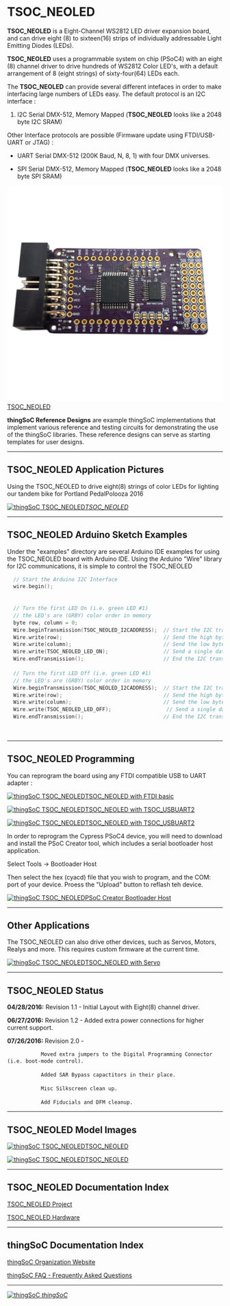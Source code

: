 # TSOC_NEOLED

**TSOC_NEOLED** is a Eight-Channel WS2812 LED driver expansion board, and can drive
eight (8) to sixteen(16) strips of individually addressable Light Emitting Diodes (LEDs). 

**TSOC_NEOLED** uses a programmable system on chip (PSoC4) with an eight (8) channel driver
to drive hundreds of WS2812 Color LED's, with a default arrangement of 8 (eight strings) of sixty-four(64) LEDs each.

The **TSOC_NEOLED** can provide several different intefaces in order to make
interfacing large numbers of LEDs easy. The default protocol is an I2C interface :

1) I2C Serial DMX-512, Memory Mapped (**TSOC_NEOLED** looks like a 2048 byte I2C SRAM)

Other Interface protocols are possible (Firmware update using FTDI/USB-UART or JTAG) :

- UART Serial DMX-512 (200K Baud, N, 8, 1) with four DMX universes.

- SPI Serial DMX-512, Memory Mapped (**TSOC_NEOLED** looks like a 2048 byte SPI SRAM)


[![thingSoC TSOC_NEOLED](https://raw.githubusercontent.com/thingSoC/TSOC_NEOLED/master/TSOC_NEOLED/images/product/TSOC_NEOLED.png?raw=true)TSOC_NEOLED](https://github.com/thingSoC/TSOC_NEOLED)

**thingSoC Reference Designs** are example thingSoC implementations that implement
various reference and testing circuits for demonstrating the use of the thingSoC libraries.
These reference designs can serve as starting templates for user designs.

---------------------------------------

## TSOC_NEOLED Application Pictures

Using the TSOC_NEOLED to drive eight(8) strings of color LEDs for lighting our tandem bike for Portland PedalPolooza 2016

[![thingSoC TSOC_NEOLED](https://raw.githubusercontent.com/thingSoC/TSOC_NEOLED/master/TSOC_NEOLED/images/light_the_ride2.png?raw=true)*TSOC_NEOLED*](https://github.com/thingSoC/TSOC_NEOLED)

---------------------------------------

## TSOC_NEOLED Arduino Sketch Examples

Under the "examples" directory are several Arduino IDE examples for using the TSOC_NEOLED board with Arduino IDE.
Using the Arduino "Wire" library for I2C communications, it is simple to control the TSOC_NEOLED

```c
  // Start the Arduino I2C Interface
  wire.begin();
 

  // Turn the first LED On (i.e. green LED #1) 
  // the LED's are (GRBY) color order in memory
  byte row, column = 0;
  Wire.beginTransmission(TSOC_NEOLED_I2CADDRESS);  // Start the I2C transaction
  Wire.write(row);                                 // Send the high byte of 16 bit memory address
  Wire.write(column);                              // Send the low byte of 16 bit memory address
  Wire.write(TSOC_NEOLED_LED_ON);                  // Send a single data byte  (we could send more...)
  Wire.endTransmission();                          // End the I2C transaction
 
  // Turn the first LED Off (i.e. green LED #1) 
  // the LED's are (GRBY) color order in memory
  Wire.beginTransmission(TSOC_NEOLED_I2CADDRESS);  // Start the I2C transaction
  Wire.write(row);                                 // Send the high byte of 16 bit memory address
  Wire.write(column);                              // Send the low byte of 16 bit memory address
  Wire.write(TSOC_NEOLED_LED_OFF);                  // Send a single data byte  (we could send more...)
  Wire.endTransmission();                          // End the I2C transaction
 
 
```

---------------------------------------
## TSOC_NEOLED Programming

You can reprogram the board using any FTDI compatible USB to UART adapter :

[![thingSoC TSOC_NEOLED](https://raw.githubusercontent.com/thingSoC/TSOC_NEOLED/master/TSOC_NEOLED/images/product/TSOC_NEOLED_with_FTDI.png?raw=true)TSOC_NEOLED with FTDI basic](https://github.com/thingSoC/TSOC_NEOLED)


[![thingSoC TSOC_NEOLED](https://raw.githubusercontent.com/thingSoC/TSOC_NEOLED/master/TSOC_NEOLED/images/product/TSOC_NEOLED_with_usbuart2.png?raw=true)TSOC_NEOLED with TSOC_USBUART2](https://github.com/thingSoC/TSOC_NEOLED)


[![thingSoC TSOC_NEOLED](https://raw.githubusercontent.com/thingSoC/TSOC_NEOLED/master/TSOC_NEOLED/images/product/TSOC_NEOLED_with_usbuart2_1.png?raw=true)TSOC_NEOLED with TSOC_USBUART2](https://github.com/thingSoC/TSOC_NEOLED)


In order to reprogram the Cypress PSoC4 device, you will need to download and install the PSoC Creator tool, which includes a serial bootloader host application.

Select Tools -> Bootloader Host 

Then select the hex (cyacd) file that you wish to program, and the COM: port of your device. Proess the "Upload" button to reflash teh device.

[![thingSoC TSOC_NEOLED](https://raw.githubusercontent.com/thingSoC/TSOC_NEOLED/master/TSOC_NEOLED/images/product/TSOC_NEOLED_bootloader.png?raw=true)PSoC Creator Bootloader Host](https://github.com/thingSoC/TSOC_NEOLED)


---------------------------------------
## Other Applications

The TSOC_NEOLED can also drive other devices, such as Servos, Motors, Realys and more.
This requires custom firmware at the current time.

[![thingSoC TSOC_NEOLED](https://raw.githubusercontent.com/thingSoC/TSOC_NEOLED/master/TSOC_NEOLED/images/product/TSOC_NEOLED_servo.png?raw=true)TSOC_NEOLED with Servo](https://github.com/thingSoC/TSOC_NEOLED)


---------------------------------------

## TSOC_NEOLED Status <a name="TSOC_NEOLED_status"/>

**04/28/2016:** 
Revision 1.1 - Initial Layout with Eight(8) channel driver.

**06/27/2016:**
Revision 1.2 - Added extra power connections for higher current support.


**07/26/2016:**
Revision 2.0 -

               Moved extra jumpers to the Digital Programming Connector (i.e. boot-mode control).

               Added SAR Bypass capactitors in their place.  
               
               Misc Silkscreen clean up.  
               
               Add Fiducials and DFM cleanup.

---------------------------------------
## TSOC_NEOLED Model Images


[![thingSoC TSOC_NEOLED](https://raw.githubusercontent.com/thingSoC/TSOC_NEOLED/master/TSOC_NEOLED/images/TSOC_NEOLED_top.png?raw=true)TSOC_NEOLED](https://github.com/thingSoC/TSOC_NEOLED)


[![thingSoC TSOC_NEOLED](https://raw.githubusercontent.com/thingSoC/TSOC_NEOLED/master/TSOC_NEOLED/images/TSOC_NEOLED_bot.png?raw=true)TSOC_NEOLED](https://github.com/thingSoC/TSOC_NEOLED)


---------------------------------------

## TSOC_NEOLED Documentation Index <a name="TSOC_NEOLED_documentation_index"/>

[TSOC_NEOLED Project](http://thingsoc.github.io/projects/TSOC_NEOLED.html)

[TSOC_NEOLED Hardware](https://github.com/thingSoC/TSOC_NEOLED/tree/master/TSOC_NEOLED/hardware)


---------------------------------------

## thingSoC Documentation Index <a name="thingSoC_documentation_index"/>

[thingSoC Organization Website](http://thingSoC.github.io)

[thingSoC FAQ - Frequently Asked Questions](http://thingsoc.github.io/support/faq.html)

---------------------------------------

[![thingSoC](http://thingsoc.github.io/img/projects/thingSoC/thingSoC_thumb.png?raw=true) 
*thingSoC*](http://thingsoc.github.io)
